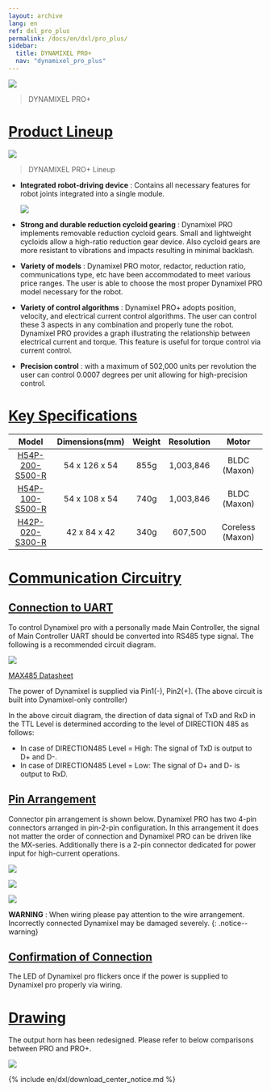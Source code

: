 ```yaml
---
layout: archive
lang: en
ref: dxl_pro_plus
permalink: /docs/en/dxl/pro_plus/
sidebar:
  title: DYNAMIXEL PRO+
  nav: "dynamixel_pro_plus"
---
```


![](/assets/images/dxl/pro_plus/pro-plus.png)
> DYNAMIXEL PRO+

# [Product Lineup](#product-lineup)

![](/assets/images/dxl/pro/dxl_pro_productline.jpg)

> DYNAMIXEL PRO+ Lineup

- **Integrated robot-driving device** : Contains all necessary features for robot joints integrated into a single module.

  ![](/assets/images/dxl/pro/dxl_pro_intro.gif)

- **Strong and durable reduction cycloid gearing** : Dynamixel PRO implements removable reduction cycloid gears. Small and lightweight cycloids allow a high-ratio reduction gear device. Also cycloid gears are more resistant to vibrations and impacts resulting in minimal backlash.

- **Variety of models** : Dynamixel PRO motor, redactor, reduction ratio, communications type, etc have been accommodated to meet various price ranges. The user is able to choose the most proper Dynamixel PRO model necessary for the robot.

- **Variety of control algorithms** : Dynamixel PRO+ adopts position, velocity, and electrical current control algorithms. The user can control these 3 aspects in any combination and properly tune the robot. Dynamixel PRO provides a graph illustrating the relationship between electrical current and torque. This feature is useful for torque control via current control.

- **Precision control** : with a maximum of 502,000 units per revolution the user can control 0.0007 degrees per unit allowing for high-precision control.

# [Key Specifications](#key-specifications)

|                           Model                           | Dimensions(mm) | Weight | Resolution |      Motor       |
|:---------------------------------------------------------:|:--------------:|:------:|:----------:|:----------------:|
| [H54P-200-S500-R](/docs/en/dxl/pro_plus/h54p-200-s500-r/) | 54 x 126 x 54  |  855g  | 1,003,846  |   BLDC (Maxon)   |
| [H54P-100-S500-R](/docs/en/dxl/pro_plus/h54p-100-s500-r/) | 54 x 108 x 54  |  740g  | 1,003,846  |   BLDC (Maxon)   |
| [H42P-020-S300-R](/docs/en/dxl/pro_plus/h42p-020-s300-r/) |  42 x 84 x 42  |  340g  |  607,500   | Coreless (Maxon) |

# [Communication Circuitry](#communication-circuitry)

## [Connection to UART](#connection-to-uart)
To control Dynamixel pro with a personally made Main Controller, the signal of Main Controller UART should be converted into RS485 type signal. The following is a recommended circuit diagram.

![](/assets/images/dxl/pro/485_circuit_pro.png)

[MAX485 Datasheet](http://ecee.colorado.edu/~mcclurel/max485ds.pdf)

The power of Dynamixel is supplied via Pin1(-), Pin2(+). (The above circuit is built into Dynamixel-only controller)

In the above circuit diagram, the direction of data signal of TxD and RxD in the TTL Level is determined according to the level of DIRECTION 485 as follows:
- In case of DIRECTION485 Level = High: The signal of TxD is output to D+ and D-.
- In case of DIRECTION485 Level = Low: The signal of D+ and D- is output to RxD.

## [Pin Arrangement](#pin-arrangement)
Connector pin arrangement is shown below. Dynamixel PRO has two 4-pin connectors arranged in pin-2-pin configuration. In this arrangement it does not matter the order of connection and Dynamixel PRO can be driven like the MX-series. Additionally there is a 2-pin connector dedicated for power input for high-current operations.

![](/assets/images/dxl/pro_plus/pin_name.png)

![](/assets/images/dxl/pro_plus/connection.png)

![](/assets/images/dxl/pro_plus/wiring.png)

**WARNING** : When wiring please pay attention to the wire arrangement. Incorrectly connected Dynamixel may be damaged severely.
{: .notice--warning}

## [Confirmation of Connection](#confirmation-of-connection)

The LED of Dynamixel pro flickers once if the power is supplied to Dynamixel pro properly via wiring.

# [Drawing](#drawing)
The output horn has been redesigned. Please refer to below comparisons between PRO and PRO+.

![](/assets/images/dxl/pro_plus/h54p_drawing.png)

{% include en/dxl/download_center_notice.md %}
